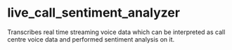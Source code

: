 # live_call_sentiment_analyzer
Transcribes real time streaming voice data which can be interpreted as call centre voice data and performed sentiment analysis on it.
